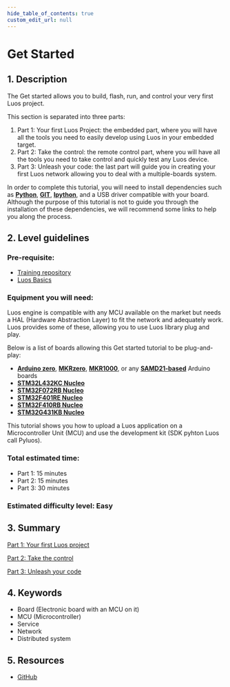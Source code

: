 ```yaml
---
hide_table_of_contents: true
custom_edit_url: null
---
```


# Get Started

## 1. Description

The Get started allows you to build, flash, run, and control your very first Luos project.

This section is separated into three parts:

1. Part 1: Your first Luos Project: the embedded part, where you will have all the tools you need to easily develop using Luos in your embedded target.
2. Part 2: Take the control: the remote control part, where you will have all the tools you need to take control and quickly test any Luos device.
3. Part 3: Unleash your code: the last part will guide you in creating your first Luos network allowing you to deal with a multiple-boards system.

In order to complete this tutorial, you will need to install dependencies such as **[Python](https://www.python.org/)**, **[GIT](https://git-scm.com/)**, **[Ipython](https://ipython.org/)**, and a USB driver compatible with your board. Although the purpose of this tutorial is not to guide you through the installation of these dependencies, we will recommend some links to help you along the process.

## 2. Level guidelines

### Pre-requisite:

- [Training repository](https://github.com/Luos-io/Get_started)
- [Luos Basics](/docs/luos-technology/basics/basics)

### Equipment you will need:

Luos engine is compatible with any MCU available on the market but needs a HAL (Hardware Abstraction Layer) to fit the network and adequately work. Luos provides some of these, allowing you to use Luos library plug and play.

Below is a list of boards allowing this Get started tutorial to be plug-and-play:

- **[Arduino zero](https://www.arduino.cc/en/Main/ArduinoBoardZero&)**, **[MKRzero](https://store.arduino.cc/products/arduino-mkr-zero-i2s-bus-sd-for-sound-music-digital-audio-data)**, **[MKR1000](https://store.arduino.cc/collections/boards/products/arduino-mkr1000-wifi)**, or any **[SAMD21-based](https://en.wikipedia.org/wiki/List_of_Arduino_boards_and_compatible_systems)** Arduino boards
- **[STM32L432KC Nucleo](https://www.st.com/en/evaluation-tools/nucleo-l432kc.html)**
- **[STM32F072RB Nucleo](https://www.st.com/en/evaluation-tools/nucleo-f072rb.html)**
- **[STM32F401RE Nucleo](https://www.st.com/en/evaluation-tools/nucleo-f401re.html)**
- **[STM32F410RB Nucleo](https://www.st.com/en/evaluation-tools/nucleo-f410rb.html)**
- **[STM32G431KB Nucleo](https://www.st.com/en/evaluation-tools/nucleo-g431kb.html)**

This tutorial shows you how to upload a Luos application on a Microcontroller Unit (MCU) and use the development kit (SDK pyhton Luos call Pyluos).

### Total estimated time:

- Part 1: 15 minutes
- Part 2: 15 minutes
- Part 3: 30 minutes

### Estimated difficulty level: Easy

## 3. Summary

[Part 1: Your first Luos project](/get-started/get-started1)

[Part 2: Take the control](/get-started/get-started2)

[Part 3: Unleash your code](/get-started/get-started3)

## 4. Keywords

- Board (Electronic board with an MCU on it)
- MCU (Microcontroller)
- Service
- Network
- Distributed system

## 5. Resources

- [GitHub](https://github.com/Luos-io/)
